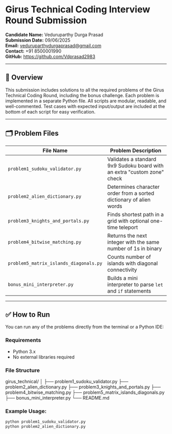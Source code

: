 # Girus Technical Coding Interview Round Submission

**Candidate Name:** Veduruparthy Durga Prasad  
**Submission Date:** 09/06/2025  
**Email:** veduruparthydurgaprasad@gmail.com      
**Contact:** +91 8500001990  
**GitHub:** https://github.com/Vdprasad2983

---

## 📁 Overview

This submission includes solutions to all the required problems of the Girus Technical Coding Round, including the bonus challenge. Each problem is implemented in a separate Python file. All scripts are modular, readable, and well-commented. Test cases with expected input/output are included at the bottom of each script for easy verification.

---

## 🗂 Problem Files

| File Name                             | Problem Description                                                  |
|--------------------------------------|----------------------------------------------------------------------|
| `problem1_sudoku_validator.py`       | Validates a standard 9x9 Sudoku board with an extra "custom zone" check |
| `problem2_alien_dictionary.py`       | Determines character order from a sorted dictionary of alien words  |
| `problem3_knights_and_portals.py`    | Finds shortest path in a grid with optional one-time teleport       |
| `problem4_bitwise_matching.py`       | Returns the next integer with the same number of 1s in binary       |
| `problem5_matrix_islands_diagonals.py`| Counts number of islands with diagonal connectivity                 |
| `bonus_mini_interpreter.py`          | Builds a mini interpreter to parse `let` and `if` statements        |

---

## ✅ How to Run

You can run any of the problems directly from the terminal or a Python IDE:

### Requirements
- Python 3.x
- No external libraries required

### File Structure
girus_technical/
│
├── problem1_sudoku_validator.py
├── problem2_alien_dictionary.py
├── problem3_knights_and_portals.py
├── problem4_bitwise_matching.py
├── problem5_matrix_islands_diagonals.py
├── bonus_mini_interpreter.py
└── README.md

### Example Usage:

```bash
python problem1_sudoku_validator.py
python problem2_alien_dictionary.py
